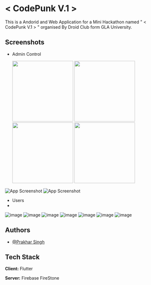 
# < CodePunk V.1 >

This is a Andorid and Web Application for a Mini Hackathon named " < CodePunk V.1 > "  organised By Droid Club form GLA University.




## Screenshots

- Admin Control

  <img src="https://github.com/user-attachments/assets/64908267-7f2b-4634-af78-d63096ac5689" width="200">
  <img src="https://github.com/user-attachments/assets/84b6d64b-8394-4b2e-9695-ca63c50a6bf8" width="200">
  <img src="https://github.com/user-attachments/assets/1e737943-2ea4-461b-9ac1-5efe99017a19" width="200">
  <img src="https://github.com/user-attachments/assets/16944df3-b69d-4c18-aeb6-b436fc1b40d0" width="200">
  
![App Screenshot](https://github.com/user-attachments/assets/64908267-7f2b-4634-af78-d63096ac5689)
![App Screenshot](https://github.com/user-attachments/assets/64908267-7f2b-4634-af78-d63096ac5689)

- Users
- 
![image](https://github.com/user-attachments/assets/9f727dbf-3051-4125-a85f-60303fd19a7a)
![image](https://github.com/user-attachments/assets/9f10a486-51d7-44c4-917f-8620667da015)
![image](https://github.com/user-attachments/assets/f46ef2ee-24a4-47c1-af29-adb982049274)
![image](https://github.com/user-attachments/assets/7cde56d3-c5c0-4705-af9f-c67edbb04fe9)
![image](https://github.com/user-attachments/assets/a237c789-5c98-4fac-9969-2cd29133318a)
![image](https://github.com/user-attachments/assets/33a7c0e7-cc75-47c3-99cc-d0dece8684e0)
![image](https://github.com/user-attachments/assets/25fa5aa7-6616-452a-815d-bc918b4baa8a)


## Authors

- [@Prakhar Singh](https://www.github.com/PrakharSingh0)


## Tech Stack

**Client:** Flutter 

**Server:** Firebase FireStone

